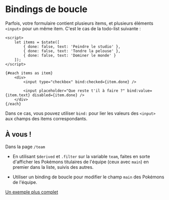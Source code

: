 # Bindings de boucle

Parfois, votre formulaire contient plusieurs items, et plusieurs éléments `<input>` pour un même item. C'est le cas de la todo-list suivante :

```svelte
<script>
	let items = $state([
		{ done: false, text: 'Peindre le studio' },
		{ done: false, text: 'Tondre la pelouse' },
		{ done: false, text: 'Dominer le monde' }
	]);
</script>

{#each items as item}
	<div>
		<input type="checkbox" bind:checked={item.done} />

		<input placeholder="Que reste t'il à faire ?" bind:value={item.text} disabled={item.done} />
	</div>
{/each}
```

Dans ce cas, vous pouvez utiliser `bind:` pour lier les valeurs des `<input>` aux champs des items correspondants.

## À vous !

<section class='task'>

Dans la page `/team`

- En utilisant `$derived` et `.filter` sur la variable `team`, faites en sorte d'afficher les Pokémons titulaires de l'équipe (ceux avec `main`) en premier dans la liste, suivis des autres.

- Utiliser un binding de boucle pour modifier le champ `main` des Pokémons de l'équipe.

</section>

[Un exemple plus complet](https://svelte.dev/examples/each-block-bindings)
